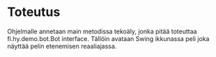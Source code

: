 # Toteutus
Ohjelmalle annetaan main metodissa tekoäly, jonka pitää toteuttaa fi.hy.demo.bot.Bot interface. Tällöin avataan Swing ikkunassa peli 
joka näyttää pelin etenemisen reaaliajassa. 
 
